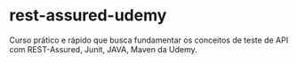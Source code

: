 # rest-assured-udemy
Curso prático e rápido que busca fundamentar os conceitos de teste de API com REST-Assured, Junit, JAVA, Maven da Udemy.
